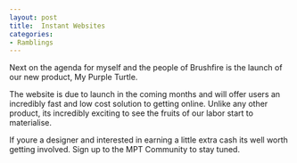```yaml
---
layout: post
title:  Instant Websites
categories:
- Ramblings
---
```


Next on the agenda for myself and the people of Brushfire is the launch of our new product, My Purple Turtle.

The website is due to launch in the coming months and will offer users an incredibly fast and low cost solution to getting online. Unlike any other product, its incredibly exciting to see the fruits of our labor start to materialise.

If youre a designer and interested in earning a little extra cash its well worth getting involved. Sign up to the MPT Community to stay tuned.
